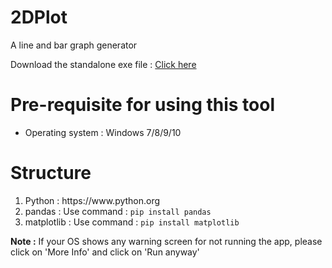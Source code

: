 # 2DPlot
A line and bar graph generator


Download the standalone exe file : <a href="https://github.com/shayansaha85/2DPlot/raw/master/dist/graphMaker.exe">Click here</a>

<h1>Pre-requisite for using this tool</h1>
<ul>
  <li>Operating system : Windows 7/8/9/10</li>
</ul>

<h1>Structure</h1>
<ol>
  <li>Python : https://www.python.org</li>
  <li>pandas : Use command : <code>pip install pandas</code></li>
  <li>matplotlib : Use command : <code>pip install matplotlib</code></li>
</ol>

<p><strong>Note :</strong> If your OS shows any warning screen for not running the app, please click on 'More Info' and click on 'Run anyway' </p>
